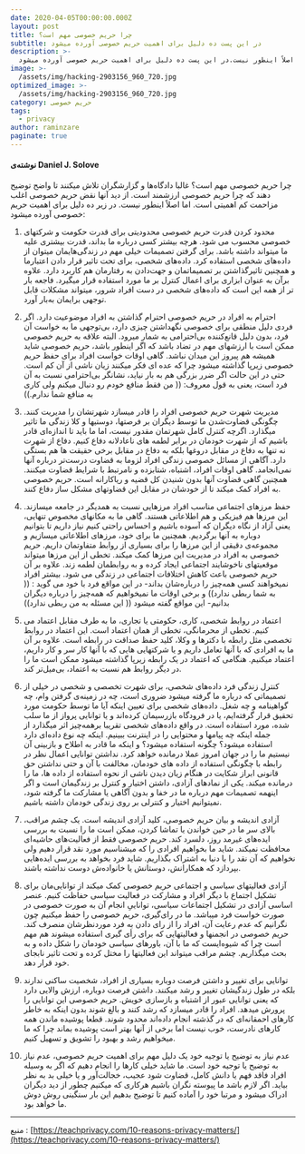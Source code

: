 ```yaml
---
date: 2020-04-05T00:00:00.000Z
layout: post
title: چرا حریم خصوصی مهم است؟
subtitle: در این پست ده دلیل برای اهمیت حریم خصوصی آورده میشود
description: >-
  از دید خیلی ها نقض حریم خصوصی اغلب مزاحمت کم اهمیتی است.  اما اصلاً اینطور نیست.در این پست ده دلیل برای اهمیت حریم خصوصی آورده میشود 
image: >-
  /assets/img/hacking-2903156_960_720.jpg
optimized_image: >-
  /assets/img/hacking-2903156_960_720.jpg
category: حریم خصوصی
tags:
  - privacy
author: raminzare
paginate: true 
---
```


#### نوشته‌ی Daniel J. Solove

چرا حریم خصوصی مهم است؟ غالبا دادگاه‌ها و گزارشگران تلاش میکنند تا واضح توضیح دهند که چرا حریم خصوصی ارزشمند است. از دید آنها نقض حریم خصوصی اغلب مزاحمت کم اهمیتی است.  اما اصلاً اینطور نیست. در زیر ده دلیل برای اهمیت حریم خصوصی آورده میشود:

1. محدود کردن قدرت
حریم خصوصی محدودیتی برای قدرت حکومت و شرکتهای خصوصی محسوب می شود. هرچه بیشتر کسی درباره ما بداند، قدرت بیشتری علیه ما میتواند داشته باشد. برای گرفتن تصمیمات خیلی مهم در زندگی‌هایمان میتوان از داده‌های شخصی استفاده کرد. 
داده‌های شخصی، برای تحت تاثیر قرار دادن اعتبارما و همچنین تاثیرگذاشتن بر تصمیماتمان و جهت‌دادن به رفتارمان هم کاربرد دارد. علاوه برآن به عنوان ابزاری برای اعمال کنترل بر ما مورد استفاده قرار میگیرد. فاجعه بار تر از همه این است که داده‌های شخصی در دست افراد شرور، میتواند مشکلات قابل توجهی برایمان به‌بار آورد.

2. احترام به افراد
در حریم خصوصی احترام گذاشتن به افراد موضوعیت دارد. اگر فردی دلیل منطقی برای خصوصی نگهداشتن چیزی دارد، بی‌توجهی ما به خواست آن فرد، بدون دلیل قانع‌کننده بی‌احترامی به شمار میرود. البته علاقه به حریم خصوصی ممکن است با ارزشهای مهم در تضاد باشد که اگر اینطور باشد، حریم خصوصی شاید همیشه هم پیروز این میدان نباشد. گاهی اوقات خواست افراد برای حفظ حریم خصوصی زیرپا گذاشته میشود چرا که عده ای فکر میکنند زیان ناشی از آن کم است. حتی در این حالت اگر ضرر بزرگی هم به بار نیاید، نشانگر بی‌احترامی نسبت به آن فرد است، یعنی به قول معروف: (( من فقط منافع خودم رو دنبال میکنم ولی کاری به منافع شما ندارم.))

3. مدیریت شهرت
حریم خصوصی افراد را قادر میسازد شهرتشان را مدیریت کنند. چگونگی قضاوت‌شدن ما توسط دیگران بر فرصتها، دوستیها و کلا زندگی ما تاثیر میگذارد. اگرچه کنترل کامل شهرتمان مقدور نیست، اما ما باید تا اندازه‌ای قادر باشیم که از شهرت خودمان در برابر لطمه های ناعادلانه دفاع کنیم. دفاع از شهرت نه تنها به دفاع در مقابل دروغها بلکه به دفاع در مقابل برخی حقیقت ها هم بستگی دارد. آگاهی از مسائل خصوصی زندگی افراد لزوما به قضاوت درست‌تر درباره آنها نمی‌انجامد. گاهی اوقات افراد، اشتباه، شتابزده و نامرتبط با شرایط قضاوت میکنند. همچنین گاهی قضاوت آنها بدون شنیدن کل قضیه و ریاکارانه است. حریم خصوصی به افراد کمک میکند تا از خودشان در مقابل این قضاوتهای مشکل ساز دفاع کنند.

4. حفظ مرزهای اجتماعی مناسب
افراد مرزهایی نسبت به همدیگر در جامعه میسازند. این مرزها هم فیزیکی و هم اطلاعاتی هستند. گاهی ما به مکانهای مخصوص تنهایی، یعنی آزاد از نگاه دیگران که آسوده باشیم و احساس راحتی کنیم نیاز داریم تا بتوانیم دوباره به آنها برگردیم. همچنین ما برای خود، مرزهای اطلاعاتی میسازیم و مجموعه‌ی دقیقی از این مرزها را برای بسیاری از روابط متفاوتمان داریم. حریم خصوصی به افراد در مدیریت این مرزها کمک میکند. تخطی از این مرزها میتواند موقعیتهای ناخوشایند اجتماعی ایجاد کرده و به روابطمان لطمه زند. علاوه بر آن حریم خصوصی باعث کاهش اختلافات اجتماعی در زندگی می شود. بیشتر افراد نمیخواهند کسی همه‌چیز را درباره‌شان بداند- در این مواقع فرد با خود می گوید : (( به شما ربطی ندارد))  و برخی اوقات ما نمیخواهیم که همه‌چیز را درباره دیگران بدانیم- این مواقع گفته میشود (( این مسئله به من ربطی ندارد))

5. اعتماد
در روابط شخصی، کاری، حکومتی یا تجاری، ما به طرف مقابل اعتماد می کنیم. تخطی از محرمانگی، تخطی از همان اعتماد است. این اعتماد در روابط تخصصی مثل رابطه با دکترها و وکلا، کلید حفظ صداقت در رابطه‌ است. علاوه بر آن ما به افرادی که با آنها تعامل داریم و یا شرکتهایی هایی که با آنها کار سر و کار داریم، اعتماد میکنیم. هنگامی که اعتماد در یک رابطه زیرپا گذاشته میشود ممکن است ما را در دیگر روابط هم نسبت به اعتماد، بی‌میل‌تر کند.

6. کنترل زندگی فرد
داده‌های شخصی، برای شهرت تخصصی و شخصی در خیلی از تصمیماتی که درباره ما گرفته میشود ضروری است، چه در زمینه‌ی گرفتن وام، چه گواهینامه و چه شغل.  داده‌های شخصی برای تعیین اینکه آیا ما توسط حکومت مورد تحقیق قرار گرفته‌ایم، یا در فرودگاه بازرسیمان کرده‌اند و یا توانایی پرواز از ما سلب شده، مورد استفاده است. در واقع داده‌های شخصی تقریبا برهمه‌چیز اثر میگذارد از جمله اینکه چه پیامها و محتوایی را در اینترنت ببینیم.  اینکه چه نوع داده‌ای دارد استفاده میشود؟ چگونه استفاده میشود؟ و اینکه ما قادر به اطلاح و بازبینی آن نیستیم ما را در جهان امروز عملا درمانده خواهد کرد. نداشتن توانایی اعمال نظر در رابطه با چگونگی استفاده از داده های خودمان، مخالفت با آن و حتی نداشتن حق قانونی ابراز شکایت در هنگام زیان دیدن ناشی از نحوه استفاده از داده ها، ما را درمانده میکند. یکی از نمادهای آزادی، داشتن اختیار و کنترل بر زندگیمان است و اگر اینهمه تصمیمات مهم درباره ما در خفا و بدون آگاهی یا مشارکت ما گرفته شود، نمیتوانیم اختیار و کنترلی بر روی زندگی خودمان داشته باشیم.

7. آزادی اندیشه و بیان
حریم خصوصی، کلید آزادی اندیشه است. یک چشم مراقب، بالای سر ما در حین خواندن یا تماشا کردن، ممکن است ما را نسبت به بررسی ایده‌های غیرمد روز، دلسرد کند.
حریم خصوصی فقط از فعالیت‌های حاشیه‌ای محافظت نمیکند. شاید ما بخواهیم افرادی را که میشناسیم مورد نقد قرار دهیم ولی نخواهیم که آن نقد را با دنیا به اشتراک بگذاریم. شاید فرد بخواهد به بررسی ایده‌هایی بپردازد که همکارانش، دوستانش یا خانواده‌ش دوست نداشته باشند.

8. آزادی فعالیتهای سیاسی و اجتماعی
حریم خصوصی کمک میکند از توانایی‌مان برای تشکیل اجتماع با دیگر افراد و مشارکت در فعالیت سیاسی حفاظت کنیم. عنصر اساسی آزادی در تشکیل اجتماعات سیاسی، تواناییِ انجام آن به صورت خصوصی در صورت خواست فرد میباشد. ما در رای‌گیری، حریم خصوصی را حفظ میکنیم چون نگرانیم که عدم رعایت آن، افراد را از رای دادن به فرد موردنظرشان منصرف کند. حریم خصوصی در انجمنها و فعالیتهایی که برای رأی گیری استفاده میشوند هم مهم است چرا که شیوه‌ایست که ما با آن، باورهای سیاسی خودمان را شکل داده و به بحث میگذاریم. چشم مراقب میتواند این فعالیتها را مختل کرده و تحت تاثیر نابجای خود قرار دهد.

9. توانایی برای تغییر و داشتن فرصت دوباره
بسیاری از افراد، شخصیت ساکنی ندارند بلکه در طول زندگیشان تغییر و رشد میکنند. داشتن فرصت دوباره، ارزش والایی دارد که یعنی توانایی عبور از اشتباه و بازسازی خویش. حریم خصوصی این توانایی را پرورش میدهد. افراد را قادر میسازد که رشد کنند و بالغ شوند بدون اینکه به خاطر کارهای احمقانه‌ای که در گذشته انجام داده‌اند محدود شوند. قطعا پوشیده ماندن همه کارهای نادرست، خوب نیست اما برخی از آنها بهتر است پوشیده بماند چرا که ما میخواهیم رشد و بهبود را تشویق و تسهیل کنیم.

10. عدم نیاز به توضیح یا توجیه خود
یک دلیل مهم برای اهمیت حریم خصوصی، عدم نیاز به توضیح یا توجیه خود است. ما شاید خیلی کارها را انجام دهیم که اگر به وسیله افراد فاقد فهم یا دانش کامل، قضاوت شود عجیب، خجالت‌آور و یا خیلی بد به نظر بیاید. اگر لازم باشد ما پیوسته نگران باشیم هرکاری که میکنیم چطور از دید دیگران ادراک میشود و مرتبا خود را آماده کنیم تا توضیح بدهیم این بار سنگینی روش دوش ما خواهد بود.

----
منبع :‌ <span dir="ltr"> [https://teachprivacy.com/10-reasons-privacy-matters/](https://teachprivacy.com/10-reasons-privacy-matters/)</span>